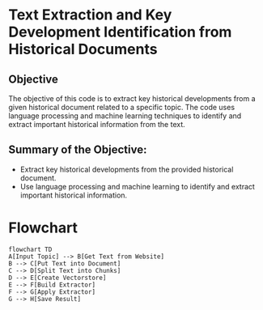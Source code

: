 # Text Extraction and Key Development Identification from Historical Documents

## Objective

The objective of this code is to extract key historical developments from a given historical document related to a specific topic. The code uses language processing and machine learning techniques to identify and extract important historical information from the text.

## Summary of the Objective:

- Extract key historical developments from the provided historical document.
- Use language processing and machine learning to identify and extract important historical information.

# Flowchart
```mermaid
flowchart TD
A[Input Topic] --> B[Get Text from Website]
B --> C[Put Text into Document]
C --> D[Split Text into Chunks]
D --> E[Create Vectorstore]
E --> F[Build Extractor]
F --> G[Apply Extractor]
G --> H[Save Result]
```